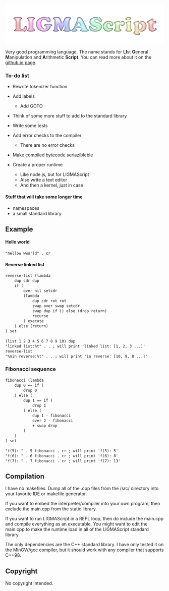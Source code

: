 ![LIGMAScript logo](/docs/ligma_logo_spacious.gif)

Very good programming language. The name stands for **LI**st **G**eneral **M**anipulation and **A**rithmetic **Script**. You can read more about it on the [github.io page](https://racenis.github.io/ligmascript/). 

### To-do list

- Rewrite tokenizer function
- Add labels
	- Add GOTO
- Think of some more stuff to add to the standard library
- Write some tests
- Add error checks to the compiler
	- There are no error checks
- Make compiled bytecode seriazibleble

- Create a proper runtime
	- Like node.js, but for LIGMAScript
	- Also write a text editor
	- And then a kernel, just in case

#### Stuff that will take some longer time
- namespaces
- a small standard library

## Example

#### Hello world

```
"hellow wworld" . cr  
```

#### Reverse linked list

```
reverse-list (lambda 
	dup cdr dup
	if (
		over nil setcdr
		(lambda 
			dup cdr rot rot
			swap over swap setcdr
			swap dup if () else (drop return)
			recurse
		) execute 
	) else (return)
) set

(list 1 2 3 4 5 6 7 8 9 10) dup
"linked list:%t" . . ; will print 'linked list: [1, 2, 3 ...]'
reverse-list
"%nin reverse:%t" . . ; will print 'in reverse: [10, 9, 8 ...]'
```

### Fibonacci sequence

```
fibonacci (lambda 
	dup 0 == if (
		drop 0
	) else (
		dup 1 == if (
			drop 1
		) else (
			dup 1 - fibonacci
			over 2 - fibonacci
			+ swap drop
		)
	)
) set

"f(5): " . 5 fibonacci . cr ; will print 'f(5): 5'
"f(6): " . 6 fibonacci . cr ; will print 'f(6): 8'
"f(7): " . 7 fibonacci . cr ; will print 'f(7): 13'
```

## Compilation

I have no makefiles. Dump all of the .cpp files from the /src/ directory into 
your favorite IDE or makefile generator. 

If you want to embed the interpreter/compiler into your own program, then 
exclude the main.cpp from the static library. 

If you want to run LIGMAScript in a REPL loop, then do include the main.cpp and 
compile everything as an executable. You might want to edit the main.cpp to make 
the runtime load in all of the LIGMAScript standard library.

The only dependencies are the C++ standard library. I have only tested it on the 
MinGW/gcc compiler, but it should work with any compiler that supports C++98.

## Copyright

No copyright intended.